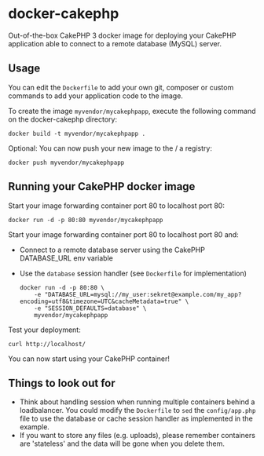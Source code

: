 docker-cakephp
======================

Out-of-the-box CakePHP 3 docker image for deploying your CakePHP application able to connect to a remote database (MySQL) server.


Usage
-----

You can edit the `Dockerfile` to add your own git, composer or custom commands to add your application code to the image.

To create the image `myvendor/mycakephpapp`, execute the following command on the docker-cakephp directory:

	docker build -t myvendor/mycakephpapp .

Optional: You can now push your new image to the / a registry:

	docker push myvendor/mycakephpapp


Running your CakePHP docker image
-----------------------------------

Start your image forwarding container port 80 to localhost port 80:

	docker run -d -p 80:80 myvendor/mycakephpapp
	
Start your image forwarding container port 80 to localhost port 80 and:
* Connect to a remote database server using the CakePHP DATABASE_URL env variable
* Use the `database` session handler (see `Dockerfile` for implementation)

	```
	docker run -d -p 80:80 \
		-e "DATABASE_URL=mysql://my_user:sekret@example.com/my_app?encoding=utf8&timezone=UTC&cacheMetadata=true" \
		-e "SESSION_DEFAULTS=database" \
		myvendor/mycakephpapp
	```

Test your deployment:

	curl http://localhost/

You can now start using your CakePHP container!

Things to look out for
-----------------------------------
* Think about handling session when running multiple containers behind a loadbalancer. You could modify the `Dockerfile` to `sed` the `config/app.php` file to use the database or cache session handler as implemented in the example.
* If you want to store any files (e.g. uploads), please remember containers are 'stateless' and the data will be gone when you delete them.

